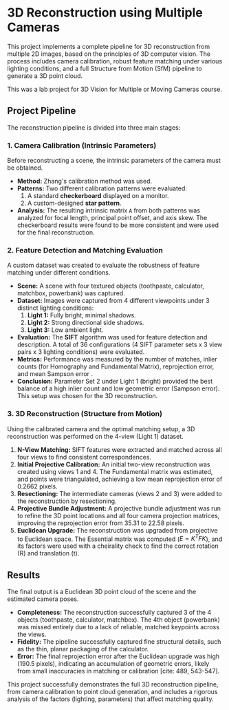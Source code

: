 # 3D Reconstruction using Multiple Cameras

This project implements a complete pipeline for 3D reconstruction from multiple 2D images, based on the principles of 3D computer vision. The process includes camera calibration, robust feature matching under various lighting conditions, and a full Structure from Motion (SfM) pipeline to generate a 3D point cloud.

This was a lab project for 3D Vision for Multiple or Moving Cameras course.

## Project Pipeline

The reconstruction pipeline is divided into three main stages:

### 1. Camera Calibration (Intrinsic Parameters)

Before reconstructing a scene, the intrinsic parameters of the camera must be obtained.

* **Method:** Zhang's calibration method was used.
* **Patterns:** Two different calibration patterns were evaluated:
    1.  A standard **checkerboard** displayed on a monitor.
    2.  A custom-designed **star pattern**.
* **Analysis:** The resulting intrinsic matrix `A` from both patterns was analyzed for focal length, principal point offset, and axis skew. The checkerboard results were found to be more consistent and were used for the final reconstruction.

### 2. Feature Detection and Matching Evaluation

A custom dataset was created to evaluate the robustness of feature matching under different conditions.

* **Scene:** A scene with four textured objects (toothpaste, calculator, matchbox, powerbank) was captured.
* **Dataset:** Images were captured from 4 different viewpoints under 3 distinct lighting conditions:
    1.  **Light 1:** Fully bright, minimal shadows.
    2.  **Light 2:** Strong directional side shadows.
    3.  **Light 3:** Low ambient light.
* **Evaluation:** The **SIFT** algorithm was used for feature detection and description. A total of 36 configurations (4 SIFT parameter sets x 3 view pairs x 3 lighting conditions) were evaluated.
* **Metrics:** Performance was measured by the number of matches, inlier counts (for Homography and Fundamental Matrix), reprojection error, and mean Sampson error .
* **Conclusion:** Parameter Set 2 under Light 1 (bright) provided the best balance of a high inlier count and low geometric error (Sampson error). This setup was chosen for the 3D reconstruction.

### 3. 3D Reconstruction (Structure from Motion)

Using the calibrated camera and the optimal matching setup, a 3D reconstruction was performed on the 4-view (Light 1) dataset.

1.  **N-View Matching:** SIFT features were extracted and matched across all four views to find consistent correspondences.
2.  **Initial Projective Calibration:** An initial two-view reconstruction was created using views 1 and 4. The Fundamental matrix was estimated, and points were triangulated, achieving a low mean reprojection error of 0.2662 pixels.
3.  **Resectioning:** The intermediate cameras (views 2 and 3) were added to the reconstruction by resectioning.
4.  **Projective Bundle Adjustment:** A projective bundle adjustment was run to refine the 3D point locations and all four camera projection matrices, improving the reprojection error from 35.31 to 22.58 pixels.
5.  **Euclidean Upgrade:** The reconstruction was upgraded from projective to Euclidean space. The Essential matrix was computed ($E = K^TFK$), and its factors were used with a cheirality check to find the correct rotation (R) and translation (t).

## Results

The final output is a Euclidean 3D point cloud of the scene and the estimated camera poses.

* **Completeness:** The reconstruction successfully captured 3 of the 4 objects (toothpaste, calculator, matchbox). The 4th object (powerbank) was missed entirely due to a lack of reliable, matched keypoints across the views.
* **Fidelity:** The pipeline successfully captured fine structural details, such as the thin, planar packaging of the calculator.
* **Error:** The final reprojection error after the Euclidean upgrade was high (190.5 pixels), indicating an accumulation of geometric errors, likely from small inaccuracies in matching or calibration [cite: 489, 543-547].

This project successfully demonstrates the full 3D reconstruction pipeline, from camera calibration to point cloud generation, and includes a rigorous analysis of the factors (lighting, parameters) that affect matching quality.
